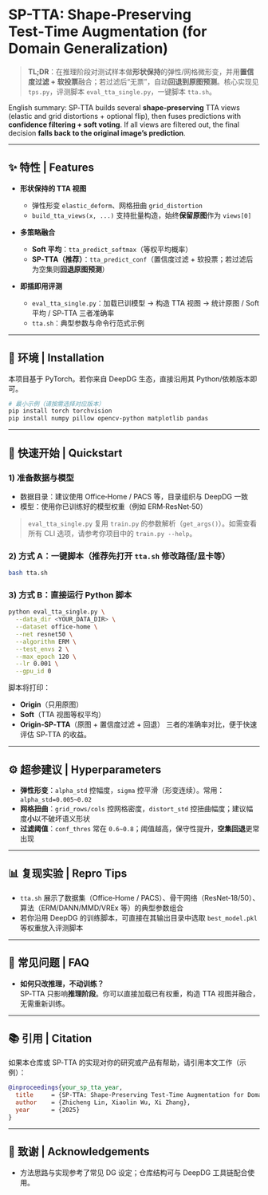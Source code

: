 # SP-TTA: Shape‑Preserving Test‑Time Augmentation (for Domain Generalization)

> **TL;DR**：在推理阶段对测试样本做**形状保持**的弹性/网格微形变，并用**置信度过滤 + 软投票**融合；若过滤后“无票”，自动**回退到原图预测**。核心实现见 `tps.py`，评测脚本 `eval_tta_single.py`，一键脚本 `tta.sh`。

English summary: SP‑TTA builds several **shape‑preserving** TTA views (elastic and grid distortions + optional flip), then fuses predictions with **confidence filtering + soft voting**. If all views are filtered out, the final decision **falls back to the original image’s prediction**.


---

## ✨ 特性 | Features

- **形状保持的 TTA 视图**
  - 弹性形变 `elastic_deform`、网格扭曲 `grid_distortion`
  - `build_tta_views(x, ...)` 支持批量构造，始终**保留原图**作为 `views[0]`

- **多策略融合**
  - **Soft 平均**：`tta_predict_softmax`（等权平均概率）
  - **SP‑TTA（推荐）**：`tta_predict_conf`（置信度过滤 + 软投票；若过滤后为空集则**回退原图预测**）
 

- **即插即用评测**
  - `eval_tta_single.py`：加载已训模型 → 构造 TTA 视图 → 统计原图 / Soft 平均 / SP‑TTA 三者准确率
  - `tta.sh`：典型参数与命令行范式示例


---

## 🔧 环境 | Installation

本项目基于 PyTorch。若你来自 DeepDG 生态，直接沿用其 Python/依赖版本即可。

```bash
# 最小示例（请按需选择对应版本）
pip install torch torchvision
pip install numpy pillow opencv-python matplotlib pandas
```


---

## 🚀 快速开始 | Quickstart

### 1) 准备数据与模型
- 数据目录：建议使用 Office‑Home / PACS 等，目录组织与 DeepDG 一致
- 模型：使用你已训练好的模型权重（例如 ERM‑ResNet‑50）

> `eval_tta_single.py` 复用 `train.py` 的参数解析（`get_args()`）。如需查看所有 CLI 选项，请参考你项目中的 `train.py --help`。

### 2) 方式 A：一键脚本（推荐先打开 `tta.sh` 修改路径/显卡等）
```bash
bash tta.sh
```

### 3) 方式 B：直接运行 Python 脚本
```bash
python eval_tta_single.py \
  --data_dir <YOUR_DATA_DIR> \
  --dataset office-home \
  --net resnet50 \
  --algorithm ERM \
  --test_envs 2 \
  --max_epoch 120 \
  --lr 0.001 \
  --gpu_id 0
```

脚本将打印：
- **Origin**（只用原图）
- **Soft**（TTA 视图等权平均）
- **Origin‑SP‑TTA**（原图 + 置信度过滤 + 回退）
三者的准确率对比，便于快速评估 SP‑TTA 的收益。


---


## ⚙️ 超参建议 | Hyperparameters

- **弹性形变**：`alpha_std` 控幅度，`sigma` 控平滑（形变连续）。常用：`alpha_std=0.005~0.02`
- **网格扭曲**：`grid_rows/cols` 控网格密度，`distort_std` 控扭曲幅度；建议幅度**小**以不破坏语义形状
- **过滤阈值**：`conf_thres` 常在 `0.6~0.8`；阈值越高，保守性提升，**空集回退**更常出现


---

## 📊 复现实验 | Repro Tips

- `tta.sh` 展示了数据集（Office‑Home / PACS）、骨干网络（ResNet‑18/50）、算法（ERM/DANN/MMD/VREx 等）的典型参数组合
- 若你沿用 DeepDG 的训练脚本，可直接在其输出目录中选取 `best_model.pkl` 等权重放入评测脚本


---

## 🧩 常见问题 | FAQ

- **如何只改推理，不动训练？**  
  SP‑TTA 只影响**推理阶段**。你可以直接加载已有权重，构造 TTA 视图并融合，无需重新训练。


---

## 📚 引用 | Citation

如果本仓库或 SP‑TTA 的实现对你的研究或产品有帮助，请引用本文工作（示例）：

```bibtex
@inproceedings{your_sp_tta_year,
  title     = {SP-TTA: Shape-Preserving Test-Time Augmentation for Domain Generalization},
  author    = {Zhicheng Lin, Xiaolin Wu, Xi Zhang},
  year      = {2025}
}
```

---

## 🤝 致谢 | Acknowledgements

- 方法思路与实现参考了常见 DG 设定；仓库结构可与 DeepDG 工具链配合使用。
